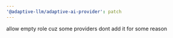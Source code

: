 ```yaml
---
'@adaptive-llm/adaptive-ai-provider': patch
---
```


allow empty role cuz some providers dont add it for some reason
